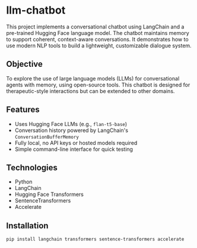 # llm-chatbot

This project implements a conversational chatbot using LangChain and a pre-trained Hugging Face language model. The chatbot maintains memory to support coherent, context-aware conversations. It demonstrates how to use modern NLP tools to build a lightweight, customizable dialogue system.

## Objective

To explore the use of large language models (LLMs) for conversational agents with memory, using open-source tools. This chatbot is designed for therapeutic-style interactions but can be extended to other domains.

## Features

- Uses Hugging Face LLMs (e.g., `flan-t5-base`)
- Conversation history powered by LangChain's `ConversationBufferMemory`
- Fully local, no API keys or hosted models required
- Simple command-line interface for quick testing

## Technologies

- Python
- LangChain
- Hugging Face Transformers
- SentenceTransformers
- Accelerate

## Installation

```bash
pip install langchain transformers sentence-transformers accelerate

